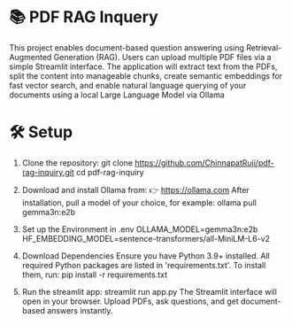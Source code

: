 # 📚 PDF RAG Inquery
This project enables document-based question answering using Retrieval-Augmented Generation (RAG). Users can upload multiple PDF files via a simple Streamlit interface. The application will extract text from the PDFs, split the content into manageable chunks, create semantic embeddings for fast vector search, and enable natural language querying of your documents using a local Large Language Model via Ollama

# 🛠️ Setup
1. Clone the repository: 
git clone https://github.com/ChinnapatRuji/pdf-rag-inquiry.git
cd pdf-rag-inquiry

2. Download and install Ollama from:
👉 https://ollama.com
After installation, pull a model of your choice, for example:
ollama pull gemma3n:e2b

3. Set up the Environment in .env
OLLAMA_MODEL=gemma3n:e2b
HF_EMBEDDING_MODEL=sentence-transformers/all-MiniLM-L6-v2

4. Download Dependencies
Ensure you have Python 3.9+ installed.
All required Python packages are listed in 'requirements.txt'. To install them, run:
pip install -r requirements.txt

5. Run the streamlit app:
streamlit run app.py
The Streamlit interface will open in your browser. Upload PDFs, ask questions, and get document-based answers instantly.


